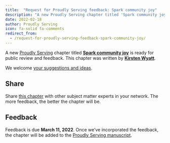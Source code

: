 ```yaml
---
title:  "Request for Proudly Serving feedback: Spark community joy"
description: "A new Proudly Serving chapter titled 'Spark community joy' by Kirsten Wyatt is ready for public review and feedback."
date: 2022-02-18
author: Proudly Serving
icon: fa-solid fa-comments
redirect_from:
  - /request-for-proudly-serving-feedback-spark-community-joy/
---
```


A new [Proudly Serving](/) chapter titled **[Spark community joy](/contents/spark-community-joy)** is ready for public review and feedback. This chapter was written by **[Kirsten Wyatt](/contributors/kirsten-wyatt)**.

We welcome [your suggestions and ideas](/contents/spark-community-joy).

## Share

Share [this chapter](/contents/spark-community-joy) with other subject matter experts in your network. The more feedback, the better the chapter will be.

## Feedback

Feedback is due **March 11, 2022**. Once we’ve incorporated the feedback, the chapter will be added to the [Proudly Serving manuscript](/manuscript/).